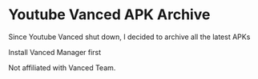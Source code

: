 # Youtube Vanced APK Archive
Since Youtube Vanced shut down, I decided to archive all the latest APKs

Install Vanced Manager first

Not affiliated with Vanced Team.
